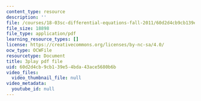 ```yaml
---
content_type: resource
description: ''
file: /courses/18-03sc-differential-equations-fall-2011/60d2d4cb9cb139e54bda43ace5680b6b_IGk-7EKR35A.pdf
file_size: 18898
file_type: application/pdf
learning_resource_types: []
license: https://creativecommons.org/licenses/by-nc-sa/4.0/
ocw_type: OCWFile
resourcetype: Document
title: 3play pdf file
uid: 60d2d4cb-9cb1-39e5-4bda-43ace5680b6b
video_files:
  video_thumbnail_file: null
video_metadata:
  youtube_id: null
---
```

